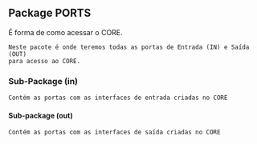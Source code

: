 ## Package PORTS
É forma de como acessar o CORE.

````
Neste pacote é onde teremos todas as portas de Entrada (IN) e Saída (OUT) 
para acesso ao CORE.
````
### Sub-Package (in)
````
Contém as portas com as interfaces de entrada criadas no CORE
````
#### Sub-package (out)

````
Contém as portas com as interfaces de saída criadas no CORE
````

